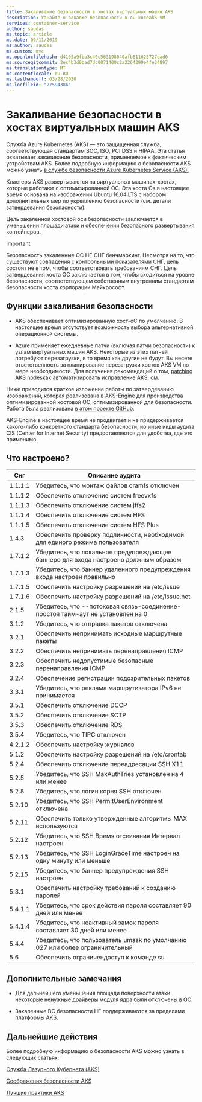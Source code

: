 ```yaml
---
title: Закаливание безопасности в хостах виртуальных машин AKS
description: Узнайте о закалке безопасности в оС-хосеakS VM
services: container-service
author: saudas
ms.topic: article
ms.date: 09/11/2019
ms.author: saudas
ms.custom: mvc
ms.openlocfilehash: d4105a9fba3c40c563198040afb811625727ead0
ms.sourcegitcommit: 2ec4b3d0bad7dc0071400c2a2264399e4fe34897
ms.translationtype: MT
ms.contentlocale: ru-RU
ms.lasthandoff: 03/28/2020
ms.locfileid: "77594386"
---
```

# <a name="security-hardening-in-aks-virtual-machine-hosts"></a>Закаливание безопасности в хостах виртуальных машин AKS 

Служба Azure Kubernetes (AKS) — это защищенная служба, соответствующая стандартам SOC, ISO, PCI DSS и HIPAA. Эта статья охватывает закаливание безопасности, применяемое к фактическим устройствам AKS. Более подробную информацию о безопасности AKS можно узнать [в службе безопасности Azure Kubernetes Service (AKS).](https://docs.microsoft.com/azure/aks/concepts-security)

Кластеры AKS развертываются на виртуальных машинах-хостах, которые работают с оптимизированной ОС. Эта хоста Os в настоящее время основана на изображении Ubuntu 16.04.LTS с набором дополнительных мер по укреплению безопасности (см. детали затвердевания безопасности).   

Цель закаленной хостовой оси безопасности заключается в уменьшении площади атаки и обеспечении безопасного развертывания контейнеров. 

> [!Important]
> Безопасность закаленные ОС НЕ СНГ бенчмаркинг. Несмотря на то, что существуют совпадения с контрольными показателями СНГ, цель состоит не в том, чтобы соответствовать требованиям СНГ. Цель затвердевания хоста ОС заключается в том, чтобы сходиться на уровне безопасности, соответствующем собственным внутренним стандартам безопасности хоста корпорации Майкрософт. 

## <a name="security-hardening-features"></a>Функции закаливания безопасности 

* AKS обеспечивает оптимизированную хост-оС по умолчанию. В настоящее время отсутствует возможность выбора альтернативной операционной системы. 

* Azure применяет ежедневные патчи (включая патчи безопасности) к узлам виртуальных машин AKS. Некоторые из этих патчей потребуют перезагрузки, в то время как другие не будут. Вы несете ответственность за планирование перезагрузки хостов AKS VM по мере необходимости. Для получения рекомендаций о том, [patching AKS nodes](https://docs.microsoft.com/azure/aks/node-updates-kured)как автоматизировать исправление AKS, см.

Ниже приводится краткое изложение работы по затвердеванию изображений, которая реализована в AKS-Engine для производства оптимизированной хостовой ОС, оптимизированной для безопасности. Работа была реализована [в этом проекте GitHub](https://github.com/Azure/aks-engine/projects/7).  

AKS-Engine в настоящее время не продвигает и не придерживается какого-либо конкретного стандарта безопасности, но иные икды аудита CIS (Center for Internet Security) предоставляются для удобства, где это применимо. 

## <a name="whats-configured"></a>Что настроено?

| Снг  | Описание аудита| 
|---|---|
| 1.1.1.1 |Убедитесь, что монтаж файлов cramfs отключен|
| 1.1.1.2 |Обеспечить отключение систем freevxfs|
| 1.1.1.3 |Обеспечить отключение систем jffs2|
| 1.1.1.4 |Обеспечить отключение систем HFS|
| 1.1.1.5 |Обеспечить отключение систем HFS Plus|
|1.4.3 |Обеспечить проверку подлинности, необходимой для единого режима пользователя |
|1.7.1.2 |Убедитесь, что локальное предупреждающее баннеро для входа настроено должным образом |
|1.7.1.3 |Убедитесь, что баннер удаленного предупреждения входа настроен правильно |
|1.7.1.5 |Обеспечить настройку разрешений на /etc/issue |
|1.7.1.6 |Обеспечить настройку разрешений на /etc/issue.net |
|2.1.5 |Убедитесь, что --потоковая связь-соединение-простоя тайм-аут не установлен на 0 |
|3.1.2 |Убедитесь, что отправка пакетов отключена |
|3.2.1 |Обеспечить непринимать исходные маршрутные пакеты |
|3.2.2 |Обеспечить непринимать перенаправления ICMP |
|3.2.3 |Обеспечить недопустимые безопасные перенаправления ICMP |
|3.2.4 |Обеспечение регистрации подозрительных пакетов |
|3.3.1 |Убедитесь, что реклама маршрутизатора IPv6 не принимается |
|3.5.1 |Обеспечить отключение DCCP |
|3.5.2 |Обеспечить отключение SCTP |
|3.5.3 |Обеспечить отключение RDS |
|3.5.4 |Убедитесь, что TIPC отключен |
|4.2.1.2 |Обеспечить настройку журналов |
|5.1.2 |Обеспечить настройку разрешений на /etc/crontab |
|5.2.4 |Обеспечить отключение переадресации SSH X11 |
|5.2.5 |Убедитесь, что SSH MaxAuthTries установлен на 4 или менее |
|5.2.8 |Убедитесь, что логин корня SSH отключен |
|5.2.10 |Убедитесь, что SSH PermitUserEnvironment отключена |
|5.2.11 |Обеспечить только утвержденные алгоритмы MAX используются |
|5.2.12 |Убедитесь, что SSH Время отсеивания Интервал настроен |
|5.2.13 |Убедитесь, что SSH LoginGraceTime настроен на одну минуту или меньше |
|5.2.15 |Убедитесь, что баннер предупреждения SSH настроен |
|5.3.1 |Обеспечить настройку требований к созданию паролей |
|5.4.1.1 |Убедитесь, что срок действия пароля составляет 90 дней или менее |
|5.4.1.4 |Убедитесь, что неактивный замок пароля составляет 30 дней или менее |
|5.4.4 |Убедитесь, что пользователь umask по умолчанию 027 или более ограничительный |
|5.6 |Обеспечить ограничендоступ к команде su|

## <a name="additional-notes"></a>Дополнительные замечания
 
* Для дальнейшего уменьшения площади поверхности атаки некоторые ненужные драйверы модуля ядра были отключены в ОС. 

* Закаленные ВС безопасности НЕ поддерживаются за пределами платформы AKS. 

## <a name="next-steps"></a>Дальнейшие действия  

Более подробную информацию о безопасности AKS можно узнать в следующих статьях: 

[Служба Лазурного Кубернета (AKS)](https://docs.microsoft.com/azure/aks/intro-kubernetes)

[Соображения безопасности AKS](https://docs.microsoft.com/azure/aks/concepts-security)

[Лучшие практики AKS](https://docs.microsoft.com/azure/aks/best-practices)
